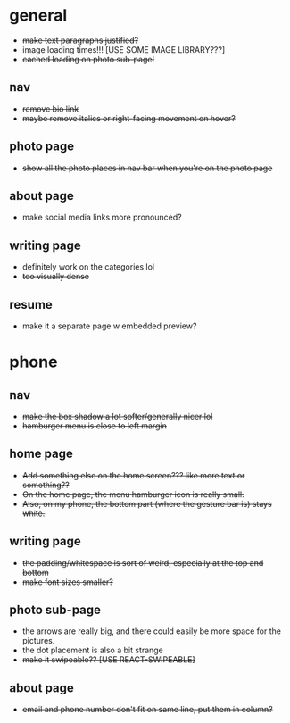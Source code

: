 # general
- ~~make text paragraphs justified?~~
- image loading times!!! [USE SOME IMAGE LIBRARY???]
- ~~cached loading on photo sub-page!~~

## nav
- ~~remove bio link~~
- ~~maybe remove italics or right-facing movement on hover?~~

## photo page
- ~~show all the photo places in nav bar when you're on the photo page~~

## about page
- make social media links more pronounced?

## writing page
- definitely work on the categories lol
- ~~too visually dense~~

## resume
- make it a separate page w embedded preview?

# phone

## nav
- ~~make the box shadow a lot softer/generally nicer lol~~
- ~~hamburger menu is close to left margin~~

## home page
- ~~Add something else on the home screen??? like more text or something??~~
- ~~On the home page, the menu hamburger icon is really small.~~
- ~~Also, on my phone, the bottom part (where the gesture bar is) stays white.~~

## writing page
- ~~the padding/whitespace is sort of weird, especially at the top and bottom~~
- ~~make font sizes smaller?~~

## photo sub-page
- the arrows are really big, and there could easily be more space for the pictures.
- the dot placement is also a bit strange
- ~~make it swipeable?? [USE REACT-SWIPEABLE]~~

## about page
- ~~email and phone number don't fit on same line, put them in column?~~